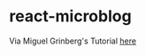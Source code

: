 # react-microblog
Via Miguel Grinberg's Tutorial [here](https://blog.miguelgrinberg.com/post/introducing-the-react-mega-tutorial)
